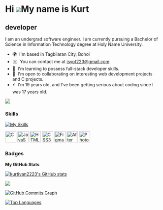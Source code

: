Hi ![](https://user-images.githubusercontent.com/18350557/176309783-0785949b-9127-417c-8b55-ab5a4333674e.gif)My name is Kurt
============================================================================================================================================

developer
------------------

I am an undergrad software engineer. I am currently pursuing a Bachelor of Science in Information Technology degree at Holy Name University.

* 🌍  I'm based in Tagbilaran City, Bohol
* ✉️  You can contact me at [isyot223@gmail.com](mailto:isyot223@gmail.com)
* 🧠  I'm learning to possess full-stack developer skills.
* 🤝  I'm open to collaborating on interesting web development projects and C projects.
* ⚡  I'm 19 years old, and I've been getting serious about coding since I was 17 years old.

<a href="https://www.github.com/kurtivan2223" target="_blank" rel="noreferrer"><img
src="https://img.shields.io/github/followers/kurtivan2223?logo=github&style=for-the-badge&color=0891b2&labelColor=1c1917" /></a>

### Skills
[![My Skills](https://skillicons.dev/icons?i=js,html,css,wasm)](https://skillicons.dev)

<p align="left">
<a href="https://docs.microsoft.com/en-us/cpp/?view=msvc-170" target="_blank" rel="noreferrer"><img src="https://raw.githubusercontent.com/danielcranney/readme-generator/main/public/icons/skills/c-colored.svg" width="36" height="36" alt="C" /></a>
<a href="https://developer.mozilla.org/en-US/docs/Web/JavaScript" target="_blank" rel="noreferrer"><img src="https://raw.githubusercontent.com/danielcranney/readme-generator/main/public/icons/skills/javascript-colored.svg" width="36" height="36" alt="JavaScript" /></a>
<a href="https://developer.mozilla.org/en-US/docs/Glossary/HTML5" target="_blank" rel="noreferrer"><img src="https://raw.githubusercontent.com/danielcranney/readme-generator/main/public/icons/skills/html5-colored.svg" width="36" height="36" alt="HTML5" /></a>
<a href="https://www.w3.org/TR/CSS/#css" target="_blank" rel="noreferrer"><img src="https://raw.githubusercontent.com/danielcranney/readme-generator/main/public/icons/skills/css3-colored.svg" width="36" height="36" alt="CSS3" /></a>
<a href="https://www.figma.com/" target="_blank" rel="noreferrer"><img src="https://raw.githubusercontent.com/danielcranney/readme-generator/main/public/icons/skills/figma-colored.svg" width="36" height="36" alt="Figma" /></a>
<a href="https://www.adobe.com/uk/products/aftereffects.html" target="_blank" rel="noreferrer"><img src="https://raw.githubusercontent.com/danielcranney/readme-generator/main/public/icons/skills/aftereffects-colored.svg" width="36" height="36" alt="After Effects" /></a>
<a href="https://www.adobe.com/uk/products/photoshop.html" target="_blank" rel="noreferrer"><img src="https://raw.githubusercontent.com/danielcranney/readme-generator/main/public/icons/skills/photoshop-colored.svg" width="36" height="36" alt="Photoshop" /></a>
</p>

### Badges

<b>My GitHub Stats</b>

<a href="http://www.github.com/kurtivan2223"><img src="https://github-readme-stats.vercel.app/api?username=kurtivan2223&show_icons=true&hide=&count_private=true&title_color=0891b2&text_color=ffffff&icon_color=0891b2&bg_color=1c1917&hide_border=true&show_icons=true" alt="kurtivan2223's GitHub stats" /></a>

<a href="http://www.github.com/kurtivan2223"><img src="https://github-readme-streak-stats.herokuapp.com/?user=kurtivan2223&stroke=ffffff&background=1c1917&ring=0891b2&fire=0891b2&currStreakNum=ffffff&currStreakLabel=0891b2&sideNums=ffffff&sideLabels=ffffff&dates=ffffff&hide_border=true" /></a>

<a href="http://www.github.com/kurtivan2223"><img src="https://github-readme-activity-graph.cyclic.app/graph?username=kurtivan2223&bg_color=1c1917&color=ffffff&line=0891b2&point=ffffff&area_color=1c1917&area=true&hide_border=true&custom_title=GitHub%20Commits%20Graph" alt="GitHub Commits Graph" /></a>

<a href="https://github.com/kurtivan2223" align="left"><img src="https://github-readme-stats.vercel.app/api/top-langs/?username=kurtivan2223&langs_count=10&title_color=0891b2&text_color=ffffff&icon_color=0891b2&bg_color=1c1917&hide_border=true&locale=en&custom_title=Top%20%Languages" alt="Top Languages" /></a>
